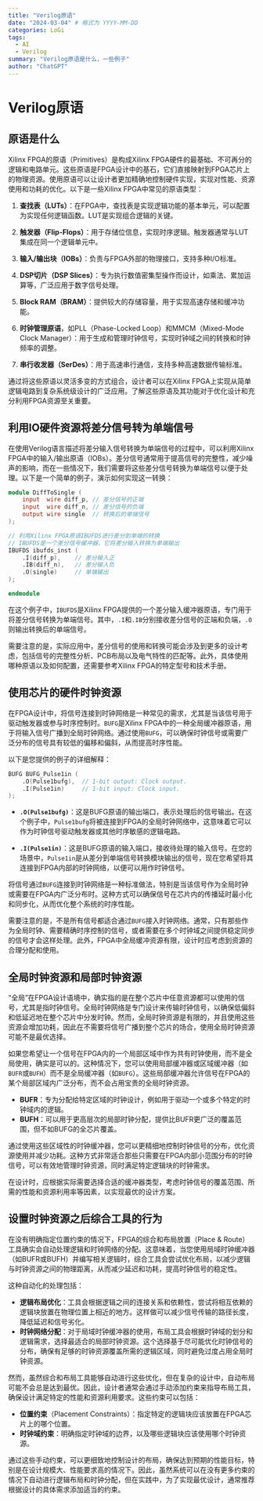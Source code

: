```yaml
---
title: "Verilog原语"
date: "2024-03-04" # 格式为 YYYY-MM-DD
categories: LoGi
tags:
  - AI
  - Verilog
summary: "Verilog原语是什么，一些例子"
author: "ChatGPT"
---
```

# Verilog原语
## 原语是什么

Xilinx FPGA的原语（Primitives）是构成Xilinx FPGA硬件的最基础、不可再分的逻辑和电路单元。这些原语是FPGA设计中的基石，它们直接映射到FPGA芯片上的物理资源。使用原语可以让设计者更加精确地控制硬件实现，实现对性能、资源使用和功耗的优化。以下是一些Xilinx FPGA中常见的原语类型：

1. **查找表（LUTs）**：在FPGA中，查找表是实现逻辑功能的基本单元，可以配置为实现任何逻辑函数。LUT是实现组合逻辑的关键。

2. **触发器（Flip-Flops）**：用于存储位信息，实现时序逻辑。触发器通常与LUT集成在同一个逻辑单元中。

3. **输入/输出块（IOBs）**：负责与FPGA外部的物理接口，支持多种I/O标准。

4. **DSP切片（DSP Slices）**：专为执行数值密集型操作而设计，如乘法、累加运算等，广泛应用于数字信号处理。

5. **Block RAM（BRAM）**：提供较大的存储容量，用于实现高速存储和缓冲功能。

6. **时钟管理原语**，如PLL（Phase-Locked Loop）和MMCM（Mixed-Mode Clock Manager）：用于生成和管理时钟信号，实现时钟域之间的转换和时钟频率的调整。

7. **串行收发器（SerDes）**：用于高速串行通信，支持多种高速数据传输标准。

通过将这些原语以灵活多变的方式组合，设计者可以在Xilinx FPGA上实现从简单逻辑电路到复杂系统级设计的广泛应用。了解这些原语及其功能对于优化设计和充分利用FPGA资源至关重要。


## 利用IO硬件资源将差分信号转为单端信号

在使用Verilog语言描述将差分输入信号转换为单端信号的过程中，可以利用Xilinx FPGA中的输入/输出原语（IOBs）。差分信号通常用于提高信号的完整性，减少噪声的影响，而在一些情况下，我们需要将这些差分信号转换为单端信号以便于处理。以下是一个简单的例子，演示如何实现这一转换：

```verilog
module DiffToSingle (
    input  wire diff_p, // 差分信号的正端
    input  wire diff_n, // 差分信号的负端
    output wire single  // 转换后的单端信号
);

// 利用Xilinx FPGA原语IBUFDS进行差分到单端的转换
// IBUFDS是一个差分信号缓冲器，它将差分输入转换为单端输出
IBUFDS ibufds_inst (
    .I(diff_p),    // 差分输入正
    .IB(diff_n),   // 差分输入负
    .O(single)     // 单端输出
);

endmodule
```

在这个例子中，`IBUFDS`是Xilinx FPGA提供的一个差分输入缓冲器原语，专门用于将差分信号转换为单端信号。其中，`.I`和`.IB`分别接收差分信号的正端和负端，`.O`则输出转换后的单端信号。

需要注意的是，实际应用中，差分信号的使用和转换可能会涉及到更多的设计考虑，包括信号的完整性分析、PCB布局以及电气特性的匹配等。此外，具体使用哪种原语以及如何配置，还需要参考Xilinx FPGA的特定型号和技术手册。

## 使用芯片的硬件时钟资源


在FPGA设计中，将信号连接到时钟网络是一种常见的需求，尤其是当该信号用于驱动触发器或参与时序控制时。`BUFG`是Xilinx FPGA中的一种全局缓冲器原语，用于将输入信号广播到全局时钟网络。通过使用`BUFG`，可以确保时钟信号或需要广泛分布的信号具有较低的偏移和偏斜，从而提高时序性能。

以下是您提供的例子的详细解释：

```verilog
BUFG BUFG_Pulse1in (
    .O(Pulse1bufg),  // 1-bit output: Clock output.
    .I(Pulse1in)     // 1-bit input: Clock input.
);
```

- **`.O(Pulse1bufg)`**：这是BUFG原语的输出端口，表示处理后的信号输出。在这个例子中，`Pulse1bufg`将被连接到FPGA的全局时钟网络中，这意味着它可以作为时钟信号驱动触发器或其他时序敏感的逻辑电路。

- **`.I(Pulse1in)`**：这是BUFG原语的输入端口，接收待处理的输入信号。在您的场景中，`Pulse1in`是从差分到单端信号转换模块输出的信号，现在您希望将其连接到FPGA内部的时钟网络，以便可以用作时钟信号。

将信号通过`BUFG`连接到时钟网络是一种标准做法，特别是当该信号作为全局时钟或需要在FPGA内广泛分布时。这种方式可以确保信号在芯片内的传播延时最小化和同步化，从而优化整个系统的时序性能。

需要注意的是，不是所有信号都适合通过`BUFG`接入时钟网络。通常，只有那些作为全局时钟、需要精确时序控制的信号，或者需要在多个时钟域之间提供稳定同步的信号才会这样处理。此外，FPGA中全局缓冲资源有限，设计时应考虑到资源的合理分配和使用。


## 全局时钟资源和局部时钟资源

“全局”在FPGA设计语境中，确实指的是在整个芯片中任意资源都可以使用的信号，尤其是指时钟信号。全局时钟网络是专门设计来传输时钟信号，以确保低偏斜和低延迟地在整个芯片中分发时钟。然而，全局时钟资源是有限的，并且使用这些资源会增加功耗，因此在不需要将信号广播到整个芯片的场合，使用全局时钟资源可能不是最优选择。

如果您希望让一个信号在FPGA内的一个局部区域中作为共有时钟使用，而不是全局使用，确实是可以的。这种情况下，您可以使用局部缓冲器或区域缓冲器（如`BUFR`或`BUFH`）而不是全局缓冲器（如`BUFG`）。这些局部缓冲器允许信号在FPGA的某个局部区域内广泛分布，而不会占用宝贵的全局时钟资源。

- **BUFR**：专为分配给特定区域的时钟设计，例如用于驱动一个或多个特定的时钟域内的逻辑。
- **BUFH**：可以用于更高层次的局部时钟分配，提供比BUFR更广泛的覆盖范围，但不如BUFG的全芯片覆盖。

通过使用这些区域性的时钟缓冲器，您可以更精细地控制时钟信号的分布，优化资源使用并减少功耗。这种方式非常适合那些只需要在FPGA内部小范围分布的时钟信号，可以有效地管理时钟资源，同时满足特定逻辑块的时钟需求。

在设计时，应根据实际需要选择合适的缓冲器类型，考虑时钟信号的覆盖范围、所需的性能和资源利用率等因素，以实现最优的设计方案。

## 设置时钟资源之后综合工具的行为

在没有明确指定位置约束的情况下，FPGA的综合和布局放置（Place & Route）工具确实会自动处理逻辑和时钟网络的分配。这意味着，当您使用局域时钟缓冲器（如BUFR或BUFH）并编写相关逻辑时，综合工具会尝试优化布局，以减少逻辑与时钟资源之间的物理距离，从而减少延迟和功耗，提高时钟信号的稳定性。

这种自动化的处理包括：

- **逻辑布局优化**：工具会根据逻辑之间的连接关系和依赖性，尝试将相互依赖的逻辑块放置在物理位置上相近的地方。这样做可以减少信号传输的路径长度，降低延迟和信号劣化。
- **时钟网络分配**：对于局域时钟缓冲器的使用，布局工具会根据时钟域的划分和逻辑需求，选择最适合的局部时钟资源。这个选择基于尽可能优化时钟信号的分布，确保有足够的时钟资源覆盖所需的逻辑区域，同时避免过度占用全局时钟资源。

然而，虽然综合和布局工具能够自动进行这些优化，但在复杂的设计中，自动布局可能不会总是达到最优。因此，设计者通常会通过手动添加约束来指导布局工具，确保设计满足特定的性能和资源利用要求。这些约束可以包括：

- **位置约束**（Placement Constraints）：指定特定的逻辑块应该放置在FPGA芯片上的哪个位置。
- **时钟域约束**：明确指定时钟域的边界，以及哪些逻辑块应该使用哪个时钟资源。

通过这些手动约束，可以更细致地控制设计的布局，确保达到预期的性能目标，特别是在设计规模大、性能要求高的情况下。因此，虽然系统可以在没有更多约束的情况下自动进行逻辑布局和时钟分配，但在实践中，为了实现最优设计，通常推荐根据设计的具体需求添加适当的约束。